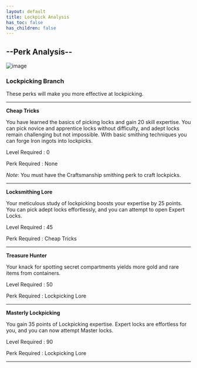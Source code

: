```yaml
---
layout: default
title: Lockpick Analysis
has_toc: false
has_children: false
---
```


## --Perk Analysis--
![image](https://user-images.githubusercontent.com/26418143/157954801-39939a81-8507-473b-b1de-86f54fdf4084.png)

### Lockpicking Branch

These perks will make you more effective at lockpicking.

---

**Cheap Tricks**

You have learned the basics of picking locks and gain 20 skill expertise. You can pick novice and apprentice locks without difficulty, and adept locks remain challenging but not impossible. With basic smithing techniques you can forge Iron ingots into lockpicks.

Level Required : 0

Perk Required : None

_Note_: You must have the Craftsmanship smithing perk to craft lockpicks.

---

**Locksmithing Lore**

Your meticulous study of lockpicking boosts your expertise by 25 points. You can pick adept locks effortlessly, and you can attempt to open Expert Locks.

Level Required : 45

Perk Required : Cheap Tricks

---

**Treasure Hunter**

Your knack for spotting secret compartments yields more gold and rare items from containers.

Level Required : 50

Perk Required : Lockpicking Lore

---

**Masterly Lockpicking**

You gain 35 points of Lockpicking expertise. Expert locks are effortless for you, and you can now attempt Master locks.

Level Required : 90

Perk Required : Lockpicking Lore

---